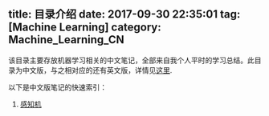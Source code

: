 title: 目录介绍
date: 2017-09-30 22:35:01
tag: [Machine Learning]
category: Machine_Learning_CN
---

该目录主要存放机器学习相关的中文笔记，全部来自我个人平时的学习总结。此目录为中文版，与之相对应的还有英文版，详情见[这里](liuzhiwei.me/categories/Machine-Learning_EN).

以下是中文版笔记的快速索引：

1. [感知机](liuzhiwei.me/perceptron_cn)
